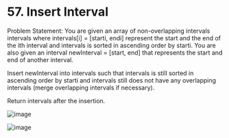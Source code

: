# 57. Insert Interval

Problem Statement: You are given an array of non-overlapping intervals intervals where intervals[i] = [starti, endi] represent the start and the end of the ith interval and intervals is sorted in ascending order by starti. You are also given an interval newInterval = [start, end] that represents the start and end of another interval.

Insert newInterval into intervals such that intervals is still sorted in ascending order by starti and intervals still does not have any overlapping intervals (merge overlapping intervals if necessary).

Return intervals after the insertion.

![image](https://github.com/aryanv175/leetcode/assets/91381804/532da095-016a-43e0-872d-f3cf97b5b6de)

![image](https://github.com/aryanv175/leetcode/assets/91381804/62cce35c-ea07-497f-aa72-38a19f7aa15d)
